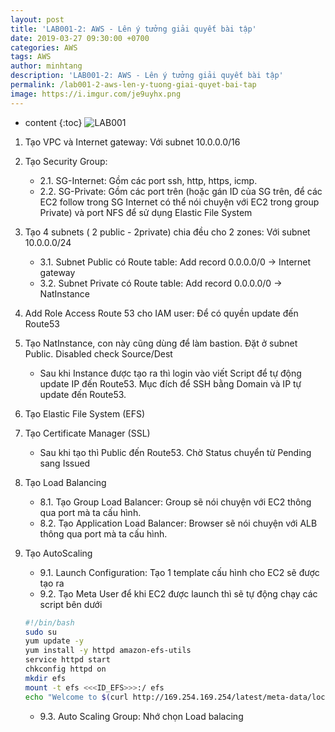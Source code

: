 ```yaml
---
layout: post
title: 'LAB001-2: AWS - Lên ý tưởng giải quyết bài tập'
date: 2019-03-27 09:30:00 +0700
categories: AWS
tags: AWS
author: minhtang
description: 'LAB001-2: AWS - Lên ý tưởng giải quyết bài tập'
permalink: /lab001-2-aws-len-y-tuong-giai-quyet-bai-tap
image: https://i.imgur.com/je9uyhx.png
---
```


* content
{:toc}
![LAB001](https://i.imgur.com/T0RgBGN.jpg)
1. Tạo VPC và Internet gateway: Với subnet 10.0.0.0/16
2. Tạo Security Group:
	- 2.1. SG-Internet: Gồm các port ssh, http, https, icmp.
	- 2.2. SG-Private: Gồm các port trên (hoặc gán ID của SG trên, để các EC2 follow trong SG Internet có thể nói chuyện với EC2 trong group Private) và port NFS để sử dụng Elastic File System




3. Tạo 4 subnets ( 2 public - 2private) chia đều cho 2 zones: Với subnet 10.0.0.0/24
	- 3.1. Subnet Public có Route table: Add record 0.0.0.0/0 -> Internet gateway
	- 3.2. Subnet Private có Route table: Add record 0.0.0.0/0 -> NatInstance
4. Add Role Access Route 53 cho IAM user: Để có quyền update đến Route53
5. Tạo NatInstance, con này cũng dùng để làm bastion. Đặt ở subnet Public. Disabled check Source/Dest
	- Sau khi Instance được tạo ra thì login vào viết Script để tự động update IP đến Route53. Mục đích để SSH bằng Domain và IP tự update đến Route53.
6. Tạo Elastic File System (EFS)
7. Tạo Certificate Manager (SSL)
	- Sau khi tạo thì Public đến Route53. Chờ Status chuyển từ Pending sang Issued
8. Tạo Load Balancing
	- 8.1. Tạo Group Load Balancer: Group sẽ nói chuyện với EC2 thông qua port mà ta cấu hình.
	- 8.2. Tạo Application Load Balancer: Browser sẽ nói chuyện với ALB thông qua port mà ta cấu hình.
9. Tạo AutoScaling
	- 9.1. Launch Configuration: Tạo 1 template cấu hình cho EC2 sẽ được tạo ra
	- 9.2. Tạo Meta User để khi EC2 được launch thì sẽ tự động chạy các script bên dưới
	```bash
	#!/bin/bash
	sudo su
	yum update -y
	yum install -y httpd amazon-efs-utils
	service httpd start
	chkconfig httpd on
	mkdir efs
	mount -t efs <<<ID_EFS>>>:/ efs
	echo "Welcome to $(curl http://169.254.169.254/latest/meta-data/local-ipv4)" > /var/www/html/index.html
	```
	- 9.3.  Auto Scaling Group: Nhớ chọn Load balacing
